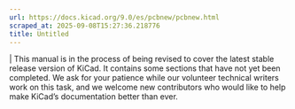 ```yaml
---
url: https://docs.kicad.org/9.0/es/pcbnew/pcbnew.html
scraped_at: 2025-09-08T15:27:36.218776
title: Untitled
---
```


|  This manual is in the process of being revised to cover the latest stable
release version of KiCad. It contains some sections that have not yet been
completed. We ask for your patience while our volunteer technical writers work
on this task, and we welcome new contributors who would like to help make
KiCad’s documentation better than ever.

